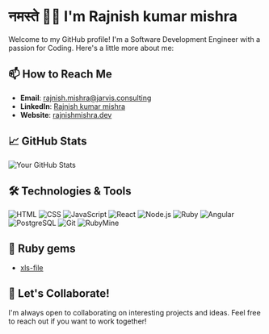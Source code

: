 # नमस्ते 🙏🏻 I'm Rajnish kumar mishra

Welcome to my GitHub profile! I'm a Software Development Engineer with a passion for Coding. Here's a little more about me:

## 📫 How to Reach Me

- **Email**: [rajnish.mishra@jarvis.consulting](mailto:rajnish.mishra@jarvis.consulting)
- **LinkedIn**: [Rajnish kumar mishra](in/rajnish-kumar-mishra-68a8bb163)
- **Website**: [rajnishmishra.dev](https://rajnishmishra.dev)
## 📈 GitHub Stats

![Your GitHub Stats](https://github-readme-stats.vercel.app/api?username=rajnish-jarvis&show_icons=true&theme=radical)


## 🛠️ Technologies & Tools
![HTML](https://img.shields.io/badge/-HTML-333333?style=flat&logo=html5)
![CSS](https://img.shields.io/badge/-CSS-333333?style=flat&logo=css3)
![JavaScript](https://img.shields.io/badge/-JavaScript-333333?style=flat&logo=javascript)
![React](https://img.shields.io/badge/-React-333333?style=flat&logo=react)
![Node.js](https://img.shields.io/badge/-Node.js-333333?style=flat&logo=node.js)
![Ruby](https://img.shields.io/badge/-Ruby-333333?style=flat&logo=ruby)
![Angular](https://img.shields.io/badge/-Angular-333333?style=flat&logo=angular)
![PostgreSQL](https://img.shields.io/badge/-PostgreSQL-333333?style=flat&logo=postgresql)
![Git](https://img.shields.io/badge/-Git-333333?style=flat&logo=git)
![RubyMine](https://img.shields.io/badge/-RubyMine-333333?style=flat&logo=ruby)

## 📝 Ruby gems

<!-- BLOG-POST-LIST:START -->
- [xls-file](https://rubygems.org/gems/xls-file)
<!-- BLOG-POST-LIST:END -->

## 🤝 Let's Collaborate!

I'm always open to collaborating on interesting projects and ideas. Feel free to reach out if you want to work together!
